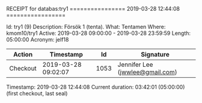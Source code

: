 RECEIPT for databas:try1
================ 2019-03-28 12:44:08 =================

Id:          try1 (9)
Description: Försök 1 (tenta).
What:        Tentamen
Where:       kmom10/try1
Active:      2019-03-28 09:00:00 - 2019-03-28 23:59:59
Length:      05:00:00
Acronym:     jelf18

| Action   | Timestamp           | Id    | Signature |
|----------|---------------------|-------|-----------|
| Checkout | 2019-03-28 09:02:07 |  1053 | Jennifer Lee (jwwlee@gmail.com) |

Timestamp:        2019-03-28 12:44:08
Current duration: 03:42:01 (05:00:00) (first checkout, last seal)

